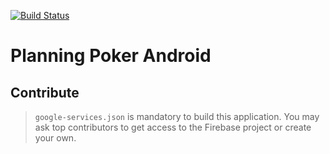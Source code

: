 [![Build Status](https://app.bitrise.io/app/229fcae7d4881d7f/status.svg?token=HgX6TOjsXuqKasEb-OZ50w&branch=main)](https://app.bitrise.io/app/229fcae7d4881d7f)

# Planning Poker Android

## Contribute

> `google-services.json` is mandatory to build this application.
> You may ask top contributors to get access to the Firebase project or create your own.
